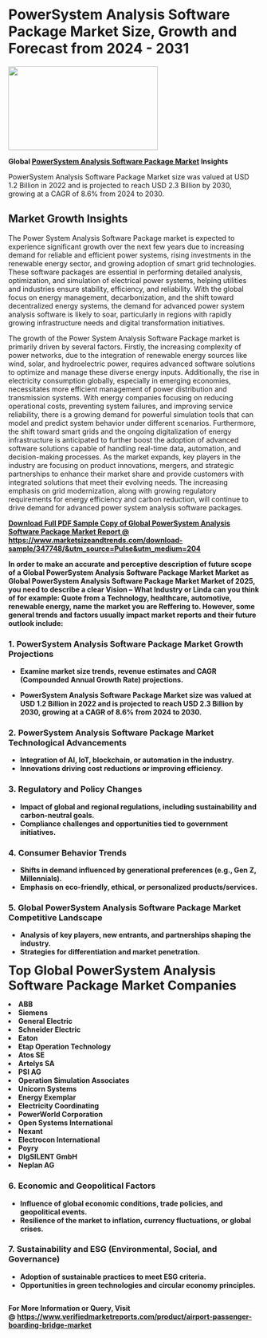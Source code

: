 <H1>PowerSystem Analysis Software Package Market Size, Growth and Forecast from 2024 - 2031</H1><img class="aligncenter size-medium wp-image-584254" src="https://thirdeyenews.in/wp-content/uploads/2024/09/Global-Market-Research-300x168.jpeg" alt="" width="300" height="168" /><p><strong>Global&nbsp;<a href="https://www.marketsizeandtrends.com/download-sample/347748/&amp;utm_source=Pulse&amp;utm_medium=204">PowerSystem Analysis Software Package Market</a> Insights</strong></p><p>PowerSystem Analysis Software Package Market size was valued at USD 1.2 Billion in 2022 and is projected to reach USD 2.3 Billion by 2030, growing at a CAGR of 8.6% from 2024 to 2030.</p><p><h2>Market Growth Insights</h2> <p>The Power System Analysis Software Package market is expected to experience significant growth over the next few years due to increasing demand for reliable and efficient power systems, rising investments in the renewable energy sector, and growing adoption of smart grid technologies. These software packages are essential in performing detailed analysis, optimization, and simulation of electrical power systems, helping utilities and industries ensure stability, efficiency, and reliability. With the global focus on energy management, decarbonization, and the shift toward decentralized energy systems, the demand for advanced power system analysis software is likely to soar, particularly in regions with rapidly growing infrastructure needs and digital transformation initiatives.</p> <p><strong><a href="#"></a></strong></p> <p>The growth of the Power System Analysis Software Package market is primarily driven by several factors. Firstly, the increasing complexity of power networks, due to the integration of renewable energy sources like wind, solar, and hydroelectric power, requires advanced software solutions to optimize and manage these diverse energy inputs. Additionally, the rise in electricity consumption globally, especially in emerging economies, necessitates more efficient management of power distribution and transmission systems. With energy companies focusing on reducing operational costs, preventing system failures, and improving service reliability, there is a growing demand for powerful simulation tools that can model and predict system behavior under different scenarios. Furthermore, the shift toward smart grids and the ongoing digitalization of energy infrastructure is anticipated to further boost the adoption of advanced software solutions capable of handling real-time data, automation, and decision-making processes. As the market expands, key players in the industry are focusing on product innovations, mergers, and strategic partnerships to enhance their market share and provide customers with integrated solutions that meet their evolving needs. The increasing emphasis on grid modernization, along with growing regulatory requirements for energy efficiency and carbon reduction, will continue to drive demand for advanced power system analysis software packages. <p><strong><a href="#"></p><p><span class=""><strong>Download Full PDF Sample Copy of Global PowerSystem Analysis Software Package Market Report</strong> @ <a href="https://www.marketsizeandtrends.com/download-sample/347748/&amp;utm_source=Pulse&amp;utm_medium=204" target="_blank">https://www.marketsizeandtrends.com/download-sample/347748/&amp;utm_source=Pulse&amp;utm_medium=204</a></span></p><p>In order to make an accurate and perceptive description of future scope of a Global&nbsp;PowerSystem Analysis Software Package Market Market as Global&nbsp;PowerSystem Analysis Software Package Market Market of 2025, you need to describe a clear Vision &ndash; What Industry or Linda can you think of for example: Quote from a Technology, healthcare, automotive, renewable energy, name the market you are Reffering to. However, some general trends and factors usually impact market reports and their future outlook include:</p><h3>1.&nbsp;<strong>PowerSystem Analysis Software Package Market Growth Projections</strong></h3><ul><li>Examine market size trends, revenue estimates and CAGR (Compounded Annual Growth Rate) projections.</li><li><p>PowerSystem Analysis Software Package Market size was valued at USD 1.2 Billion in 2022 and is projected to reach USD 2.3 Billion by 2030, growing at a CAGR of 8.6% from 2024 to 2030.</p></li></ul><h3>2.&nbsp;<strong>PowerSystem Analysis Software Package Market Technological Advancements</strong></h3><ul><li>Integration of AI, IoT, blockchain, or automation in the industry.</li><li>Innovations driving cost reductions or improving efficiency.</li></ul><h3>3.&nbsp;<strong>Regulatory and Policy Changes</strong></h3><ul><li>Impact of global and regional regulations, including sustainability and carbon-neutral goals.</li><li>Compliance challenges and opportunities tied to government initiatives.</li></ul><h3>4.&nbsp;<strong>Consumer Behavior Trends</strong></h3><ul><li>Shifts in demand influenced by generational preferences (e.g., Gen Z, Millennials).</li><li>Emphasis on eco-friendly, ethical, or personalized products/services.</li></ul><h3>5.&nbsp;<strong>Global PowerSystem Analysis Software Package Market Competitive Landscape</strong></h3><ul><li>Analysis of key players, new entrants, and partnerships shaping the industry.</li><li>Strategies for differentiation and market penetration.</li></ul><p data-pm-slice="1 1 []"><span style="color: inherit; font-family: inherit; font-size: 25px;">Top Global PowerSystem Analysis Software Package Market Companies</span></p><div class="" data-test-id=""><p><li>ABB</li><li> Siemens</li><li> General Electric</li><li> Schneider Electric</li><li> Eaton</li><li> Etap Operation Technology</li><li> Atos SE</li><li> Artelys SA</li><li> PSI AG</li><li> Operation Simulation Associates</li><li> Unicorn Systems</li><li> Energy Exemplar</li><li> Electricity Coordinating</li><li> PowerWorld Corporation</li><li> Open Systems International</li><li> Nexant</li><li> Electrocon International</li><li> Poyry</li><li> DIgSILENT GmbH</li><li> Neplan AG</li></p></div><h3>6.&nbsp;<strong>Economic and Geopolitical Factors</strong></h3><ul><li>Influence of global economic conditions, trade policies, and geopolitical events.</li><li>Resilience of the market to inflation, currency fluctuations, or global crises.</li></ul><h3>7.&nbsp;<strong>Sustainability and ESG (Environmental, Social, and Governance)</strong></h3><ul><li>Adoption of sustainable practices to meet ESG criteria.</li><li>Opportunities in green technologies and circular economy principles.</li></ul><h2><strong style="font-size: 14px;">For More Information or Query, Visit @&nbsp;</strong><a style="background-color: #ffffff; font-size: 14px;" href="https://www.marketsizeandtrends.com/report/powersystem-analysis-software-package-market/" target="_blank">https://www.verifiedmarketreports.com/product/airport-passenger-boarding-bridge-market</a></h2>
